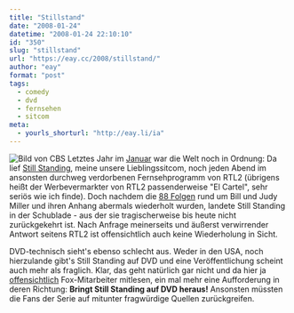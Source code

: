 ```yaml
---
title: "Stillstand"
date: "2008-01-24"
datetime: "2008-01-24 22:10:10"
id: "350"
slug: "stillstand"
url: "https://eay.cc/2008/stillstand/"
author: "eay"
format: "post"
tags:
  - comedy
  - dvd
  - fernsehen
  - sitcom
meta:
  - yourls_shorturl: "http://eay.li/ia"
---
```


![](/uploads/2008/stillstanding.jpg "Bild von CBS") Letztes Jahr im [Januar](http://eay.cc/blog/2007/01/) war die Welt noch in Ordnung: Da lief [Still Standing](http://www.imdb.com/title/tt0320970/), meine unsere Lieblingssitcom, noch jeden Abend im ansonsten durchweg verdorbenen Fernsehprogramm von RTL2 (übrigens heißt der Werbevermarkter von RTL2 passenderweise "El Cartel", sehr seriös wie ich finde). Doch nachdem die [88 Folgen](http://www.tvsi.de/comedyserien/still_standing.php) rund um Bill und Judy Miller und ihren Anhang abermals wiederholt wurden, landete Still Standing in der Schublade - aus der sie tragischerweise bis heute nicht zurückgekehrt ist. Nach Anfrage meinerseits und äußerst verwirrender Antwort seitens RTL2 ist offensichtlich auch keine Wiederholung in Sicht.

DVD-technisch sieht's ebenso schlecht aus. Weder in den USA, noch hierzulande gibt's Still Standing auf DVD und eine Veröffentlichung scheint auch mehr als fraglich. Klar, das geht natürlich gar nicht und da hier ja [offensichtlich](//eay.cc/2007/das-family-guy-star-wars-special/) Fox-Mitarbeiter mitlesen, ein mal mehr eine Aufforderung in deren Richtung: **Bringt Still Standing auf DVD heraus!** Ansonsten müssten die Fans der Serie auf mitunter fragwürdige Quellen zurückgreifen.
